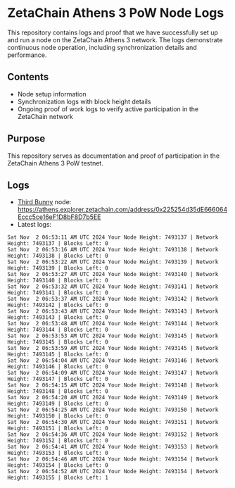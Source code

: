 # ZetaChain Athens 3 PoW Node Logs
This repository contains logs and proof that we have successfully set up and run a node on the ZetaChain Athens 3 network. The logs demonstrate continuous node operation, including synchronization details and performance.

## Contents
- Node setup information
- Synchronization logs with block height details
- Ongoing proof of work logs to verify active participation in the ZetaChain network

## Purpose
This repository serves as documentation and proof of participation in the ZetaChain Athens 3 PoW testnet.

## Logs

- [Third Bunny](https://thirdbunny.xyz/) node: https://athens.explorer.zetachain.com/address/0x225254d35dE666064Eccc5ce16eF1D8bF8D7b5EE
- Latest logs:
```
Sat Nov  2 06:53:11 AM UTC 2024 Your Node Height: 7493137 | Network Height: 7493137 | Blocks Left: 0
Sat Nov  2 06:53:16 AM UTC 2024 Your Node Height: 7493138 | Network Height: 7493138 | Blocks Left: 0
Sat Nov  2 06:53:22 AM UTC 2024 Your Node Height: 7493139 | Network Height: 7493139 | Blocks Left: 0
Sat Nov  2 06:53:27 AM UTC 2024 Your Node Height: 7493140 | Network Height: 7493140 | Blocks Left: 0
Sat Nov  2 06:53:32 AM UTC 2024 Your Node Height: 7493141 | Network Height: 7493141 | Blocks Left: 0
Sat Nov  2 06:53:37 AM UTC 2024 Your Node Height: 7493142 | Network Height: 7493142 | Blocks Left: 0
Sat Nov  2 06:53:43 AM UTC 2024 Your Node Height: 7493143 | Network Height: 7493143 | Blocks Left: 0
Sat Nov  2 06:53:48 AM UTC 2024 Your Node Height: 7493144 | Network Height: 7493144 | Blocks Left: 0
Sat Nov  2 06:53:53 AM UTC 2024 Your Node Height: 7493145 | Network Height: 7493145 | Blocks Left: 0
Sat Nov  2 06:53:59 AM UTC 2024 Your Node Height: 7493145 | Network Height: 7493145 | Blocks Left: 0
Sat Nov  2 06:54:04 AM UTC 2024 Your Node Height: 7493146 | Network Height: 7493146 | Blocks Left: 0
Sat Nov  2 06:54:09 AM UTC 2024 Your Node Height: 7493147 | Network Height: 7493147 | Blocks Left: 0
Sat Nov  2 06:54:15 AM UTC 2024 Your Node Height: 7493148 | Network Height: 7493148 | Blocks Left: 0
Sat Nov  2 06:54:20 AM UTC 2024 Your Node Height: 7493149 | Network Height: 7493149 | Blocks Left: 0
Sat Nov  2 06:54:25 AM UTC 2024 Your Node Height: 7493150 | Network Height: 7493150 | Blocks Left: 0
Sat Nov  2 06:54:30 AM UTC 2024 Your Node Height: 7493151 | Network Height: 7493151 | Blocks Left: 0
Sat Nov  2 06:54:36 AM UTC 2024 Your Node Height: 7493152 | Network Height: 7493152 | Blocks Left: 0
Sat Nov  2 06:54:41 AM UTC 2024 Your Node Height: 7493153 | Network Height: 7493153 | Blocks Left: 0
Sat Nov  2 06:54:46 AM UTC 2024 Your Node Height: 7493154 | Network Height: 7493154 | Blocks Left: 0
Sat Nov  2 06:54:52 AM UTC 2024 Your Node Height: 7493154 | Network Height: 7493155 | Blocks Left: 1
```
